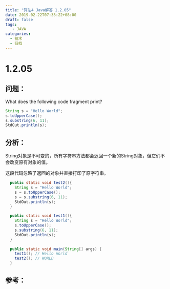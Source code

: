 ```yaml
---
title: "算法4 Java解答 1.2.05"
date: 2019-02-22T07:35:22+08:00
draft: false
tags:
   - JAVA
categories:
  - 技术
  - 归档
---
```



# 1.2.05

## 问题：

What does the following code fragment print?

```java
String s = "Hello World";
s.toUpperCase();
s.substring(6, 11);
StdOut.println(s);
```
## 分析：

String对象是不可变的，所有字符串方法都会返回一个新的String对象，但它们不会改变原有对象的值。

这段代码忽略了返回的对象并直接打印了原字符串。

```java
  public static void test2(){
    String s = "Hello World";
    s = s.toUpperCase();
    s = s.substring(6, 11);
    StdOut.println(s);
  }

  public static void test1(){
    String s = "Hello World";
    s.toUpperCase();
    s.substring(6, 11);
    StdOut.println(s);
  }

  public static void main(String[] args) {
    test1(); // Hello World
    test2(); // WORLD
  }
```

## 参考：


